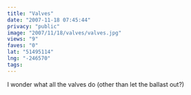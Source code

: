 ```yaml
---
title: "Valves"
date: "2007-11-18 07:45:44"
privacy: "public"
image: "2007/11/18/valves/valves.jpg"
views: "9"
faves: "0"
lat: "51495114"
lng: "-246570"
tags:
---
```

I wonder what all the valves do (other than let the ballast out?)
